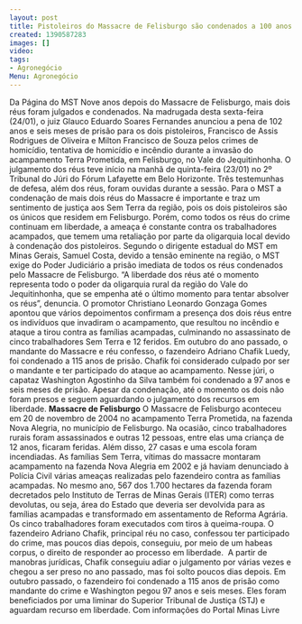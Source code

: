 ```yaml
---
layout: post
title: Pistoleiros do Massacre de Felisburgo são condenados a 100 anos de prisão
created: 1390587283
images: []
video: 
tags:
- Agronegócio
Menu: Agronegócio
---
```



Da Página do MST
Nove anos depois do Massacre de Felisburgo, mais dois réus foram julgados e condenados. Na madrugada desta sexta-feira (24/01), o juiz Glauco Eduardo Soares Fernandes anunciou a pena de 102 anos e seis meses de prisão para os dois pistoleiros, Francisco de Assis Rodrigues de Oliveira e Milton Francisco de Souza pelos crimes de homicídio, tentativa de homicídio e incêndio durante a invasão do acampamento Terra Prometida, em Felisburgo, no Vale do Jequitinhonha.
O julgamento dos réus teve início na manhã de quinta-feira (23/01) no 2º Tribunal do Júri do Fórum Lafayette em Belo Horizonte. Três testemunhas de defesa, além dos réus, foram ouvidas durante a sessão.
Para o MST a condenação de mais dois réus do Massacre é importante e traz um sentimento de justiça aos Sem Terra da região, pois os dois pistoleiros são os únicos que residem em Felisburgo.
Porém, como todos os réus do crime continuam em liberdade, a ameaça é constante contra os trabalhadores acampados, que temem uma retaliação por parte da oligarquia local devido à condenação dos pistoleiros.
Segundo o dirigente estadual do MST em Minas Gerais, Samuel Costa, devido a tensão eminente na região, o MST exige do Poder Judiciário a prisão imediata de todos os réus condenados pelo Massacre de Felisburgo.
“A liberdade dos réus até o momento representa todo o poder da oligarquia rural da região do Vale do Jequitinhonha, que se empenha até o último momento para tentar absolver os réus”, denuncia.
O promotor Christiano Leonardo Gonzaga Gomes apontou que vários depoimentos confirmam a presença dos dois réus entre os indivíduos que invadiram o acampamento, que resultou no incêndio e ataque a tirou contra as famílias acampadas, culminando no assassinato de cinco trabalhadores Sem Terra e 12 feridos.
Em outubro do ano passado, o mandante do Massacre e réu confesso, o fazendeiro Adriano Chafik Luedy, foi condenado a 115 anos de prisão. Chafik foi considerado culpado por ser o mandante e ter participado do ataque ao acampamento.
Nesse júri, o capataz Washington Agostinho da Silva também foi condenado a 97 anos e seis meses de prisão. Apesar da condenação, até o momento os dois não foram presos e seguem aguardando o julgamento dos recursos em liberdade.
**Massacre de Felisburgo**
O Massacre de Felisburgo aconteceu em 20 de novembro de 2004 no acampamento Terra Prometida, na fazenda Nova Alegria, no município de Felisburgo. Na ocasião, cinco trabalhadores rurais foram assassinados e outras 12 pessoas, entre elas uma criança de 12 anos, ficaram feridas. Além disso, 27 casas e uma escola foram incendiadas.
As famílias Sem Terra, vítimas do massacre montaram acampamento na fazenda Nova Alegria em 2002 e já haviam denunciado à Polícia Civil várias ameaças realizadas pelo fazendeiro contra as famílias acampadas.
No mesmo ano, 567 dos 1.700 hectares da fazenda foram decretados pelo Instituto de Terras de Minas Gerais (ITER) como terras devolutas, ou seja, área do Estado que deveria ser devolvida para as famílias acampadas e transformado em assentamento de Reforma Agrária.
Os cinco trabalhadores foram executados com tiros à queima-roupa. O fazendeiro Adriano Chafik, principal réu no caso, confessou ter participado do crime, mas poucos dias depois, conseguiu, por meio de um habeas corpus, o direito de responder ao processo em liberdade. 
A partir de manobras jurídicas, Chafik conseguiu adiar o julgamento por várias vezes e chegou a ser preso no ano passado, mas foi solto poucos dias depois. Em outubro passado, o fazendeiro foi condenado a 115 anos de prisão como mandante do crime e Washington pegou 97 anos e seis meses.
Eles foram beneficiados por uma liminar do Superior Tribunal de Justiça (STJ) e aguardam recurso em liberdade.
Com informações do Portal Minas Livre
 
